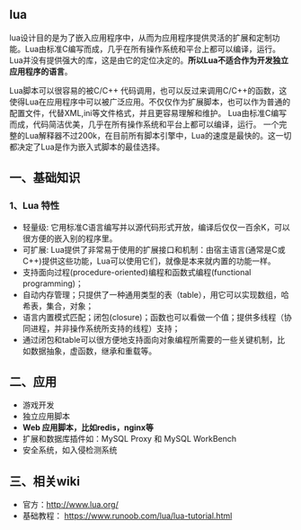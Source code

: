 ## lua

lua设计目的是为了嵌入应用程序中，从而为应用程序提供灵活的扩展和定制功能。Lua由标准C编写而成，几乎在所有操作系统和平台上都可以编译，运行。Lua并没有提供强大的库，这是由它的定位决定的。**所以Lua不适合作为开发独立应用程序的语言**。

Lua脚本可以很容易的被C/C++ 代码调用，也可以反过来调用C/C++的函数，这使得Lua在应用程序中可以被广泛应用。不仅仅作为扩展脚本，也可以作为普通的配置文件，代替XML,ini等文件格式，并且更容易理解和维护。 Lua由标准C编写而成，代码简洁优美，几乎在所有操作系统和平台上都可以编译，运行。 一个完整的Lua解释器不过200k，在目前所有脚本引擎中，Lua的速度是最快的。这一切都决定了Lua是作为嵌入式脚本的最佳选择。

## 一、基础知识
### 1、Lua 特性
* 轻量级: 它用标准C语言编写并以源代码形式开放，编译后仅仅一百余K，可以很方便的嵌入别的程序里。
* 可扩展: Lua提供了非常易于使用的扩展接口和机制：由宿主语言(通常是C或C++)提供这些功能，Lua可以使用它们，就像是本来就内置的功能一样。
* 支持面向过程(procedure-oriented)编程和函数式编程(functional programming)；
* 自动内存管理；只提供了一种通用类型的表（table），用它可以实现数组，哈希表，集合，对象；
* 语言内置模式匹配；闭包(closure)；函数也可以看做一个值；提供多线程（协同进程，并非操作系统所支持的线程）支持；
* 通过闭包和table可以很方便地支持面向对象编程所需要的一些关键机制，比如数据抽象，虚函数，继承和重载等。
 
## 二、应用
* 游戏开发
* 独立应用脚本
* **Web 应用脚本，比如redis，nginx等**
* 扩展和数据库插件如：MySQL Proxy 和 MySQL WorkBench
* 安全系统，如入侵检测系统
 
## 三、相关wiki
* 官方：http://www.lua.org/
* 基础教程： https://www.runoob.com/lua/lua-tutorial.html

